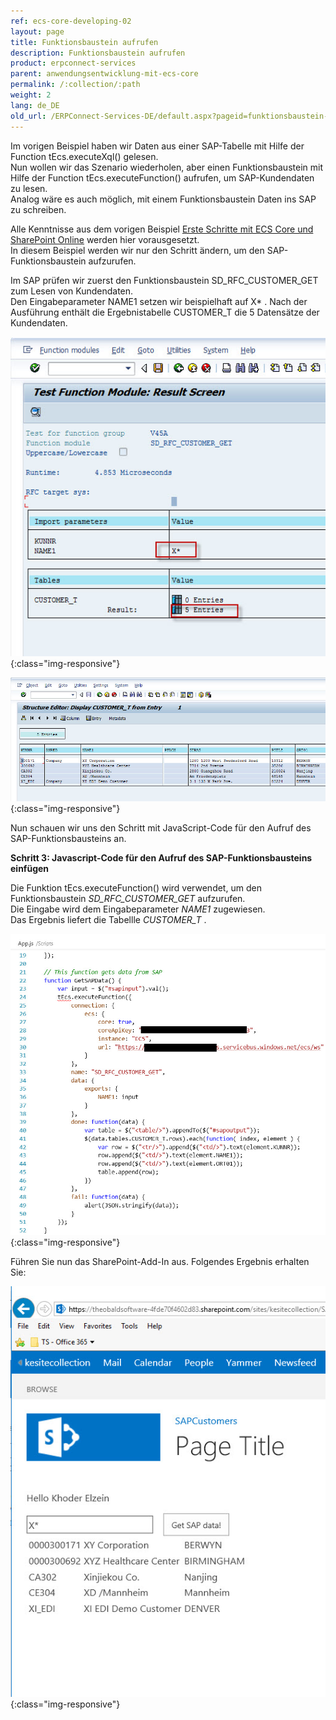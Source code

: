 ```yaml
---
ref: ecs-core-developing-02
layout: page
title: Funktionsbaustein aufrufen
description: Funktionsbaustein aufrufen
product: erpconnect-services
parent: anwendungsentwicklung-mit-ecs-core
permalink: /:collection/:path
weight: 2
lang: de_DE
old_url: /ERPConnect-Services-DE/default.aspx?pageid=funktionsbaustein-aufrufen
---
```


Im vorigen Beispiel haben wir Daten aus einer SAP-Tabelle mit Hilfe der Function tEcs.executeXql() gelesen. <br>
Nun wollen wir das Szenario wiederholen, aber einen Funktionsbaustein mit Hilfe der Function tEcs.executeFunction() aufrufen, um SAP-Kundendaten zu lesen.<br>
Analog wäre es auch möglich, mit einem Funktionsbaustein Daten ins SAP zu schreiben. 

Alle Kenntnisse aus dem vorigen Beispiel [Erste Schritte mit ECS Core und SharePoint Online](./erste-schritte-mit-ecs-core-und-sharepoint-online) werden hier vorausgesetzt. <br>
In diesem Beispiel werden wir nur den Schritt ändern, um den SAP-Funktionsbaustein aufzurufen. 


Im SAP prüfen wir zuerst den Funktionsbaustein SD_RFC_CUSTOMER_GET zum Lesen von Kundendaten. <br>
Den Eingabeparameter NAME1 setzen wir beispielhaft auf X* . 
Nach der Ausführung enthält die Ergebnistabelle CUSTOMER_T die 5 Datensätze der Kundendaten.  

![ecscore-gettingstarted-11](/img/content/ecscore-gettingstarted-11.png){:class="img-responsive"}

![ecscore-gettingstarted-12](/img/content/ecscore-gettingstarted-12.png){:class="img-responsive"}

Nun schauen wir uns den Schritt mit JavaScript-Code für den Aufruf des SAP-Funktionsbausteins an.  


**Schritt 3: Javascript-Code für den Aufruf des SAP-Funktionsbausteins einfügen** 


Die Funktion tEcs.executeFunction() wird verwendet, um den Funktionsbaustein *SD_RFC_CUSTOMER_GET* aufzurufen. <br>
Die Eingabe wird dem Eingabeparameter *NAME1* zugewiesen. <br>
Das Ergebnis liefert die Tabellle *CUSTOMER_T* . 

![ecscore-gettingstarted-13](/img/content/ecscore-gettingstarted-13.png){:class="img-responsive"}

Führen Sie nun das SharePoint-Add-In aus. Folgendes Ergebnis erhalten Sie:

![ecscore-gettingstarted-14](/img/content/ecscore-gettingstarted-14.png){:class="img-responsive"}
